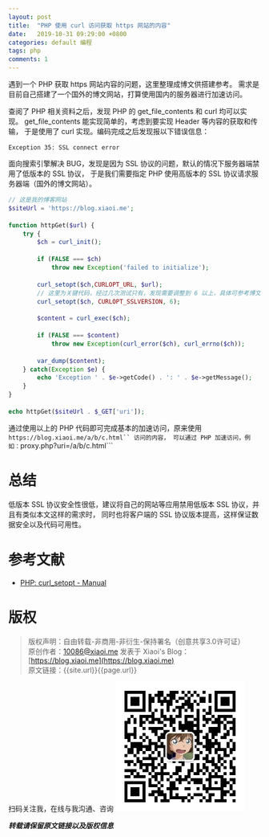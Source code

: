 ```yaml
---
layout: post
title:  "PHP 使用 curl 访问获取 https 网站的内容"
date:   2019-10-31 09:29:00 +0800
categories: default 编程
tags: php
comments: 1
---
```

遇到一个 PHP 获取 https 网站内容的问题，这里整理成博文供搭建参考。
需求是目前自己搭建了一个国外的博文网站，打算使用国内的服务器进行加速访问。

查阅了 PHP 相关资料之后，发现 PHP 的 get_file_contents 和 curl 均可以实现。
get_file_contents 能实现简单的，考虑到要实现 Header 等内容的获取和传输，
于是使用了 curl 实现。编码完成之后发现报以下错误信息：
```
Exception 35: SSL connect error
```
面向搜索引擎解决 BUG，发现是因为 SSL 协议的问题，默认的情况下服务器端禁用了低版本的 SSL 协议，
于是我们需要指定 PHP 使用高版本的 SSL 协议请求服务器端（国外的博文网站）。
```php
// 这是我的博客网站
$siteUrl = 'https://blog.xiaoi.me';

function httpGet($url) {
    try {
        $ch = curl_init();
    
        if (FALSE === $ch)
            throw new Exception('failed to initialize');
 
        curl_setopt($ch,CURLOPT_URL, $url);
        // 这里为关键代码，经过几次测试只有，发现需要调整到 6 以上，具体可参考博文底部链接
        curl_setopt($ch, CURLOPT_SSLVERSION, 6);
    
        $content = curl_exec($ch);
    
        if (FALSE === $content)
            throw new Exception(curl_error($ch), curl_errno($ch));
    
        var_dump($content);
    } catch(Exception $e) {
        echo 'Exception ' . $e->getCode() . ': ' . $e->getMessage();
    }
}

echo httpGet($siteUrl . $_GET['uri']);
```
通过使用以上的 PHP 代码即可完成基本的加速访问，原来使用 ```https://blog.xiaoi.me/a/b/c.html`` 访问的内容，
可以通过 PHP 加速访问，例如：```proxy.php?uri=/a/b/c.html```

# 总结
低版本 SSL 协议安全性很低，建议将自己的网站等应用禁用低版本 SSL 协议，并且有类似本文这样的需求时，
同时也将客户端的 SSL 协议版本提高，这样保证数据安全以及代码可用性。

# 参考文献
 - [PHP: curl_setopt - Manual](https://www.php.net/manual/en/function.curl-setopt.php)

# 版权
> 版权声明：自由转载-非商用-非衍生-保持署名（创意共享3.0许可证）<br/>
> 原创作者：10086@xiaoi.me 发表于 Xiaoi's Blog：[https://blog.xiaoi.me](https://blog.xiaoi.me)<br/>
> 原文链接：{{site.url}}{{page.url}}<br/>

扫码关注我，在线与我沟通、咨询
![Xiaoi's Blog](/assets/res/qrcode.png)

***转载请保留原文链接以及版权信息***